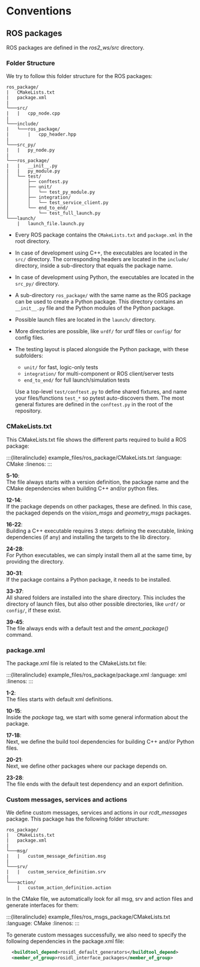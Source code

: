 <!--
SPDX-FileCopyrightText: Alliander N. V.

SPDX-License-Identifier: Apache-2.0
-->

# Conventions

## ROS packages

ROS packages are defined in the *ros2_ws/src* directory.

### Folder Structure

We try to follow this folder structure for the ROS packages:

```text
ros_package/
|   CMakeLists.txt
|   package.xml
|
└───src/
|   |   cpp_node.cpp
|
└───include/
|   └───ros_package/
|       |   cpp_header.hpp
|
└───src_py/
|   |   py_node.py
|
└───ros_package/
|   |   __init__.py
|   |   py_module.py
│   └── test/
│       ├── conftest.py
│       ├── unit/
│       │   └── test_py_module.py
│       ├── integration/
│       │   └── test_service_client.py
│       └── end_to_end/
│           └── test_full_launch.py
└───launch/
    |   launch_file.launch.py
```

- Every ROS package contains the `CMakeLists.txt` and `package.xml` in the root directory.
- In case of development using C++, the executables are located in the `src/` directory. The corresponding headers are located in the `include/` directory, inside a sub-directory that equals the package name.
- In case of development using Python, the executables are located in the `src_py/` directory.
- A sub-directory `ros_package/` with the same name as the ROS package can be used to create a Python package. This directory contains an `__init__.py` file and the Python modules of the Python package.
- Possible launch files are located in the `launch/` directory.
- More directories are possible, like `urdf/` for urdf files or `config/` for config files.
- The testing layout is placed alongside the Python package, with these subfolders:

  - `unit/` for fast, logic-only tests
  - `integration/` for multi-component or ROS client/server tests
  - `end_to_end/` for full launch/simulation tests

  Use a top-level `test/conftest.py` to define shared fixtures, and name your files/functions `test_*` so pytest auto-discovers them. The most general fixtures are defined in the `conftest.py` in the root of the repository.

### CMakeLists.txt

This CMakeLists.txt file shows the different parts required to build a ROS package:

:::{literalinclude} example_files/ros_package/CMakeLists.txt
:language: CMake
:linenos:
:::

**5-10**:\
The file always starts with a version definition, the package name and the CMake dependencies when building C++ and/or python files.

**12-14**:\
If the package depends on other packages, these are defined. In this case, the packaged depends on the *vision_msgs* and *geometry_msgs* packages.

**16-22**:\
Building a C++ executable requires 3 steps: defining the executable, linking dependencies (if any) and installing the targets to the lib directory.

**24-28**:\
For Python executables, we can simply install them all at the same time, by  providing the directory.

**30-31**:\
If the package contains a Python package, it needs to be installed.

**33-37**:\
All shared folders are installed into the share directory. This includes the directory of launch files, but also other possible directories, like `urdf/` or `config/`, if these exist.

**39-45**:\
The file always ends with a default test and the *ament_package()* command.

### package.xml

The package.xml file is related to the CMakeLists.txt file:

:::{literalinclude} example_files/ros_package/package.xml
:language: xml
:linenos:
:::

**1-2**:\
The files starts with default xml definitions.

**10-15**:\
Inside the *package* tag, we start with some general information about the package.

**17-18**:\
Next, we define the build tool dependencies for building C++ and/or Python files.

**20-21**:\
Next, we define other packages where our package depends on.

**23-28**:\
The file ends with the default test dependency and an export definition.

### Custom messages, services and actions

We define custom messages, services and actions in our *rcdt_messages* package. This package has the following folder structure:

```text
ros_package/
|   CMakeLists.txt
|   package.xml
|
└───msg/
|   |   custom_message_definition.msg
|
└───srv/
|   |   custom_service_definition.srv
|
└───action/
    |   custom_action_definition.action
```

In the CMake file, we automatically look for all msg, srv and action files and generate interfaces for them:

:::{literalinclude} example_files/ros_msgs_package/CMakeLists.txt
:language: CMake
:linenos:
:::

To generate custom messages successfully, we also need to specify the following dependencies in the package.xml file:

```xml
  <buildtool_depend>rosidl_default_generators</buildtool_depend>
  <member_of_group>rosidl_interface_packages</member_of_group>
```
